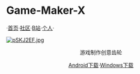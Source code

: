 # Game-Maker-X
   ·<a href="https:Metalization.github.io/Game Maker X/">首页</a>·<a href="https://b23.tv/3mfo3Ee">社区</a>·<a href="https://b23.tv/3mfo3Ee">B站</a>·<a href="https://b23.tv/3mfo3Ee">个人</a>·
<body>
    <div class="wrapper">
        <div class="main">
            <div class="container">
                <div class="intro">
                    <div class="user-warp img">
                        <a href="https://imgse.com/i/pSKJ2EF"><img src="https://s1.ax1x.com/2023/01/13/pSKJ2EF.jpg" alt="pSKJ2EF.jpg" border="0" /></a>
                    </div>
    <center>
                            <div id="header"></div>
                            <div id="main">
                                <div class="demo">
                                    <div id="player3" class="aplayer">
                                        <pre class="aplayer-lrc-content">游戏制作创意齿轮</pre><a href="https://b23.tv/3mfo3Ee">Android下载</a>·<a href="https://b23.tv/3mfo3Ee">Windows下载</a>
